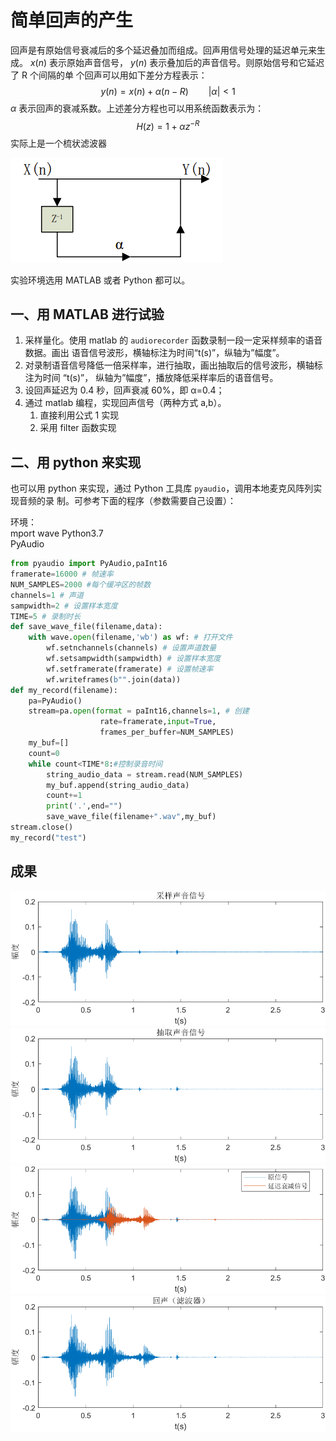 # 简单回声的产生
回声是有原始信号衰减后的多个延迟叠加而组成。回声用信号处理的延迟单元来生成。 $x(n)$ 表示原始声音信号， $y(n)$ 表示叠加后的声音信号。则原始信号和它延迟了 R 个间隔的单
个回声可以用如下差分方程表示：
$$y(n) = x(n) + \alpha (n − R) \qquad |\alpha|<1 \tag{1}$$
$\alpha$ 表示回声的衰减系数。上述差分方程也可以用系统函数表示为：
$$H(z) = 1 + \alpha z^{−R} \tag{2}$$
实际上是一个梳状滤波器

![梳状滤波器](imgs/model.png)

实验环境选用 MATLAB 或者 Python 都可以。  
## 一、用 MATLAB 进行试验
1. 采样量化。使用 matlab 的 `audiorecorder` 函数录制一段一定采样频率的语音数据。画出
语音信号波形，横轴标注为时间“t(s)”，纵轴为”幅度”。
2. 对录制语音信号降低一倍采样率，进行抽取，画出抽取后的信号波形，横轴标注为时间
“t(s)”， 纵轴为”幅度”，播放降低采样率后的语音信号。
3. 设回声延迟为 0.4 秒，回声衰减 60%，即 α=0.4；
4. 通过 matlab 编程，实现回声信号（两种方式 a,b）。
    1. 直接利用公式 1 实现
    2. 采用 filter 函数实现

## 二、用 python 来实现
也可以用 python 来实现，通过 Python 工具库 `pyaudio`，调用本地麦克风阵列实现音频的录
制。可参考下面的程序（参数需要自己设置）：

环境：  
mport wave Python3.7  
PyAudio

```python
from pyaudio import PyAudio,paInt16
framerate=16000 # 帧速率
NUM_SAMPLES=2000 #每个缓冲区的帧数
channels=1 # 声道
sampwidth=2 # 设置样本宽度
TIME=5 # 录制时长
def save_wave_file(filename,data): 
    with wave.open(filename,'wb') as wf: # 打开文件
        wf.setnchannels(channels) # 设置声道数量
        wf.setsampwidth(sampwidth) # 设置样本宽度
        wf.setframerate(framerate) # 设置帧速率
        wf.writeframes(b"".join(data)) 
def my_record(filename):
    pa=PyAudio() 
    stream=pa.open(format = paInt16,channels=1, # 创建
                    rate=framerate,input=True,
                    frames_per_buffer=NUM_SAMPLES)
    my_buf=[]
    count=0
    while count<TIME*8:#控制录音时间
        string_audio_data = stream.read(NUM_SAMPLES)
        my_buf.append(string_audio_data)
        count+=1
        print('.',end="")
        save_wave_file(filename+".wav",my_buf)
stream.close()
my_record("test")
```

## 成果
![](imgs/original.png)
![](imgs/downsampled.png)
![](imgs/echo.png)
![](imgs/filter.png)